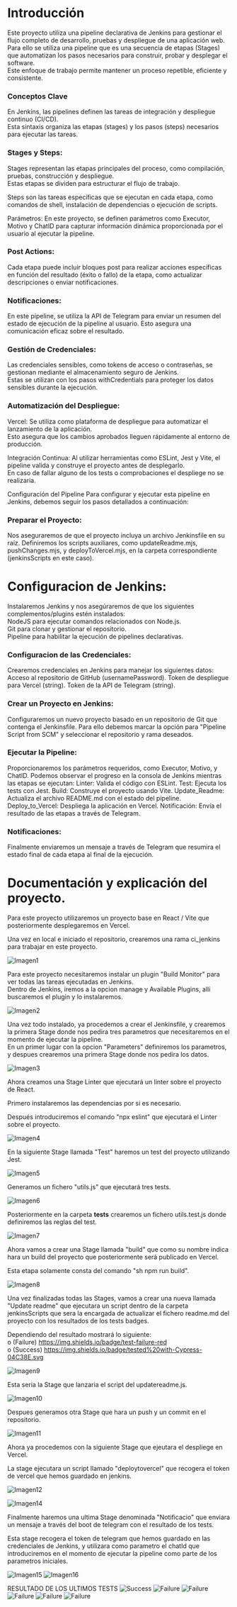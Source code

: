 # Introducción
Este proyecto utiliza una pipeline declarativa de Jenkins para gestionar el flujo completo de desarrollo, pruebas y despliegue de una aplicación web.  
Para ello se utiliza una pipeline que es una secuencia de etapas (Stages) que automatizan los pasos necesarios para construir, probar y desplegar el software.  
Este enfoque de trabajo permite mantener un proceso repetible, eficiente y consistente.

### Conceptos Clave

En Jenkins, las pipelines definen las tareas de integración y despliegue continuo (CI/CD).  
Esta sintaxis organiza las etapas (stages) y los pasos (steps) necesarios para ejecutar las tareas.

### Stages y Steps:

Stages representan las etapas principales del proceso, como compilación, pruebas, construcción y despliegue.  
Estas etapas se dividen para estructurar el flujo de trabajo.  

Steps son las tareas específicas que se ejecutan en cada etapa, como comandos de shell, instalación de dependencias o ejecución de scripts.

Parámetros:
En este proyecto, se definen parámetros como Executor, Motivo y ChatID para capturar información dinámica proporcionada por el usuario al ejecutar la pipeline.  

### Post Actions:
Cada etapa puede incluir bloques post para realizar acciones específicas en función del resultado (éxito o fallo) de la etapa, como actualizar descripciones o enviar notificaciones.  

### Notificaciones:
En este pipeline, se utiliza la API de Telegram para enviar un resumen del estado de ejecución de la pipeline al usuario. Esto asegura una comunicación eficaz sobre el resultado.  

### Gestión de Credenciales:
Las credenciales sensibles, como tokens de acceso o contraseñas, se gestionan mediante el almacenamiento seguro de Jenkins.  
Estas se utilizan con los pasos withCredentials para proteger los datos sensibles durante la ejecución.  

### Automatización del Despliegue:

Vercel: Se utiliza como plataforma de despliegue para automatizar el lanzamiento de la aplicación.  
Esto asegura que los cambios aprobados lleguen rápidamente al entorno de producción.  

Integración Continua: Al utilizar herramientas como ESLint, Jest y Vite, el pipeline valida y construye el proyecto antes de desplegarlo.  
En caso de fallar alguno de los tests o comprobaciones el despliege no se realizaria.

Configuración del Pipeline
Para configurar y ejecutar esta pipeline en Jenkins, debemos seguir los pasos detallados a continuación:

### Preparar el Proyecto:

Nos aseguraremos de que el proyecto incluya un archivo Jenkinsfile en su raíz.
Definiremos los scripts auxiliares, como updateReadme.mjs, pushChanges.mjs, y deployToVercel.mjs, en la carpeta correspondiente (jenkinsScripts en este caso).  

# Configuracion de Jenkins:

Instalaremos Jenkins y nos asegúraremos de que los siguientes complementos/plugins estén instalados:  
NodeJS para ejecutar comandos relacionados con Node.js.  
Git para clonar y gestionar el repositorio.  
Pipeline para habilitar la ejecución de pipelines declarativas.  

### Configuracion de las Credenciales:

Crearemos credenciales en Jenkins para manejar los siguientes datos:
Acceso al repositorio de GitHub (usernamePassword).
Token de despliegue para Vercel (string).
Token de la API de Telegram (string).

### Crear un Proyecto en Jenkins:

Configuraremos un nuevo proyecto basado en un repositorio de Git que contenga el Jenkinsfile.
Para ello debemos marcar la opción para "Pipeline Script from SCM" y seleccionar el repositorio y rama deseados.

### Ejecutar la Pipeline:

Proporcionaremos los parámetros requeridos, como Executor, Motivo, y ChatID.
Podemos observar el progreso en la consola de Jenkins mientras las etapas se ejecutan:
Linter: Valida el código con ESLint.
Test: Ejecuta los tests con Jest.
Build: Construye el proyecto usando Vite.
Update_Readme: Actualiza el archivo README.md con el estado del pipeline.
Deploy_to_Vercel: Despliega la aplicación en Vercel.
Notificación: Envía el resultado de las etapas a través de Telegram.

### Notificaciones:

Finalmente enviaremos un mensaje a través de Telegram que resumira el estado final de cada etapa al final de la ejecución.  

# Documentación y explicación del proyecto.  

Para este proyecto utilizaremos un proyecto base en React / Vite que posteriormente desplegaremos en Vercel.

Una vez en local e iniciado el repositorio, crearemos una rama ci_jenkins para trabajar en este proyecto.  

![Imagen1](images/Imagen1.png)  

Para este proyecto necesitaremos instalar un plugin "Build Monitor" para ver todas las tareas ejecutadas en Jenkins.  
Dentro de Jenkins, iremos a la opcion manage y Available Plugins, alli buscaremos el plugin y lo instalaremos.  

![Imagen2](images/Imagen2.png)  

Una vez todo instalado, ya procedemos a crear el Jenkinsfile, y crearemos la primera Stage donde nos pedira tres parametros que necesitaremos en el momento de ejecutar la pipeline.  
En un primer lugar con la opcion "Parameters" definiremos los parametros, y despues crearemos una primera Stage donde nos pedira los datos.  

![Imagen3](images/Imagen3.png)  

Ahora creamos una Stage Linter que ejecutará un linter sobre el proyecto de React.  

Primero instalaremos las dependencias por si es necesario.  

Después introduciremos el comando "npx eslint" que ejecutará el Linter sobre el proyecto.  

![Imagen4](images/Imagen4.png)  

En la siguiente Stage llamada "Test" haremos un test del proyecto utilizando Jest.

![Imagen5](images/Imagen5.png)  

Generamos un fichero "utils.js" que ejecutará tres tests.  

![Imagen6](images/Imagen6.png)  

Posteriormente en la carpeta __tests__ crearemos un fichero utils.test.js donde definiremos las reglas del test.

![Imagen7](images/Imagen7.png)  

Ahora vamos a crear una Stage llamada "build" que como su nombre indica hara un build del proyecto que posteriormente será publicado en Vercel.  

Esta etapa solamente consta del comando "sh npm run build".  

![Imagen8](images/Imagen8.png)  

Una vez finalizadas todas las Stages, vamos a crear una nueva llamada "Update readme" que ejecutara un script dentro de la carpeta jenkinsScripts que sera la encargada de actualizar el fichero readme.md del proyecto con los resultados de los tests badges.  

Dependiendo del resultado mostrará lo siguiente:  
o	(Failure) https://img.shields.io/badge/test-failure-red  
o	(Success) https://img.shields.io/badge/tested%20with-Cypress-04C38E.svg  

![Imagen9](images/Imagen9.png)  

Esta seria la Stage que lanzaria el script del updatereadme.js.  

![Imagen10](images/Imagen10.png)  

Despues generamos otra Stage que hara un push y un commit en el repositorio.  

![Imagen11](images/Imagen11.png)  

Ahora ya procedemos con la siguiente Stage que ejeutara el despliege en Vercel.  

La stage ejecutara un script llamado "deploytovercel" que recogera el token de vercel que hemos guardado en jenkins.  

![Imagen12](images/Imagen12.png)  

![Imagen14](images/Imagen14.png)  

Finalmente haremos una ultima Stage denominada "Notificacio" que enviara un mensaje a través del boot de telegram con el resultado de los tests.  

Esta stage recogera el token de telegram que hemos guardado en las credenciales de Jenkins, y utilizara como parametro el chatId que introduciremos en el momento de ejecutar la pipeline como parte de los parametros iniciales.  

![Imagen15](images/Imagen15.png) 
![Imagen16](images/Imagen16.png)






RESULTADO DE LOS ULTIMOS TESTS
![Success](https://img.shields.io/badge/tested%20with-Cypress-04C38E.svg)
![Failure](https://img.shields.io/badge/test-failure-red)
![Failure](https://img.shields.io/badge/test-failure-red)
![Failure](https://img.shields.io/badge/test-failure-red)
![Failure](https://img.shields.io/badge/test-failure-red)
![Failure](https://img.shields.io/badge/test-failure-red)


